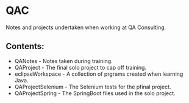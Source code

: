 # QAC

Notes and projects undertaken when working at QA Consulting.

## Contents:
- QANotes - Notes taken during training.
- QAProject - The final solo project to cap off training.
- eclipseWorkspace - A collection of prgrams created when learning Java.
- QAProjectSelenium - The Selenium tests for the pfinal project.
- QAProjectSpring - The SpringBoot files used in the solo project.